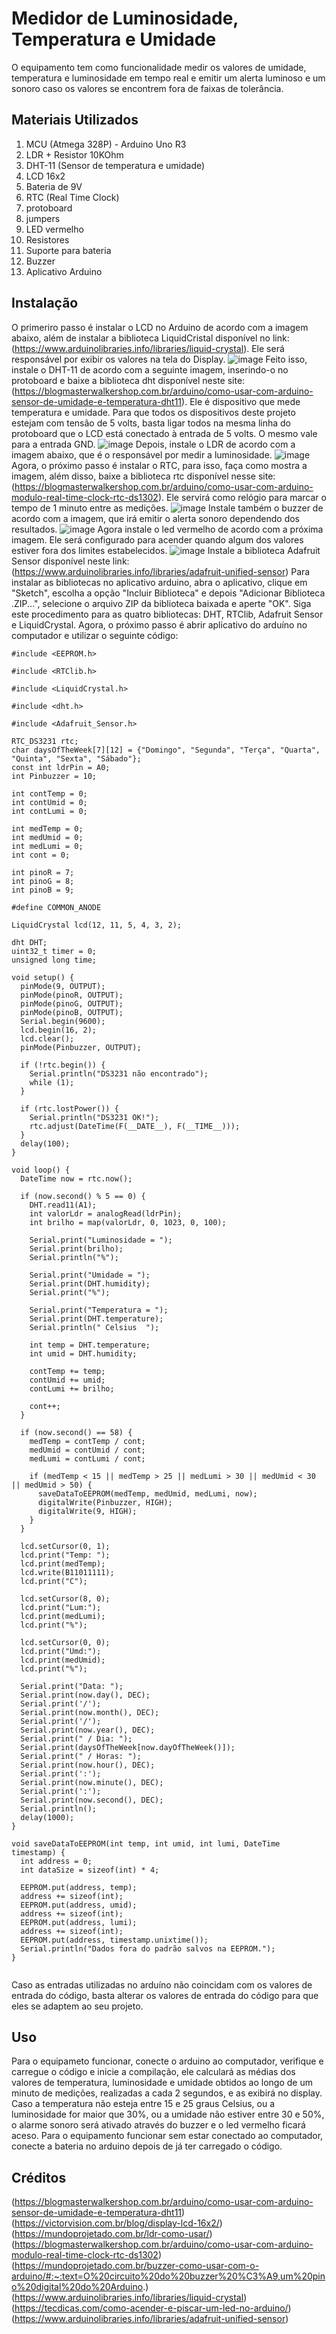 # Medidor de Luminosidade, Temperatura e Umidade

O equipamento tem como funcionalidade medir os valores de umidade, temperatura e luminosidade em tempo real e emitir um alerta luminoso e um sonoro caso os valores se encontrem fora de faixas de tolerância.

## Materiais Utilizados
1. MCU (Atmega 328P) - Arduino Uno R3
2. LDR + Resistor 10KOhm
3. DHT-11 (Sensor de temperatura e umidade)
4. LCD 16x2
5. Bateria de 9V
6. RTC (Real Time Clock)
7. protoboard
8. jumpers
9. LED vermelho
10. Resistores
11. Suporte para bateria
12. Buzzer
13. Aplicativo Arduino

## Instalação
O primeriro passo é instalar o LCD no Arduino de acordo com a imagem abaixo, além de instalar a biblioteca LiquidCristal disponível no link: (https://www.arduinolibraries.info/libraries/liquid-crystal). Ele será responsável por exibir os valores na tela do Display.
![image](https://github.com/Bruno872/Sistemas-Embarcados/assets/144634914/70ce23c5-c3da-4198-8a1a-f2b06a22d894) 
Feito isso, instale o DHT-11 de acordo com a seguinte imagem, inserindo-o no protoboard e baixe a biblioteca dht disponível neste site:(https://blogmasterwalkershop.com.br/arduino/como-usar-com-arduino-sensor-de-umidade-e-temperatura-dht11). Ele é dispositivo que mede temperatura e umidade. Para que todos os dispositivos deste projeto estejam com tensão de 5 volts, basta ligar todos na mesma linha do protoboard que o LCD está conectado à entrada de 5 volts. O mesmo vale para a entrada GND. 
![image](https://github.com/Bruno872/Sistemas-Embarcados/assets/144634914/f4167e07-7cfe-4d9b-a040-96d0d4db02a1) 
Depois, instale o LDR de acordo com a imagem abaixo, que é o responsável por medir a luminosidade.
![image](https://github.com/Bruno872/Sistemas-Embarcados/assets/144634914/ab3739a8-6075-4bc1-98c2-e1a67f420f36)
Agora, o próximo passo é instalar o RTC, para isso, faça como mostra a imagem, além disso, baixe a biblioteca rtc disponível nesse site: (https://blogmasterwalkershop.com.br/arduino/como-usar-com-arduino-modulo-real-time-clock-rtc-ds1302). Ele servirá como relógio para marcar o tempo de 1 minuto entre as medições.
![image](https://github.com/Bruno872/Sistemas-Embarcados/assets/144634914/21675191-21c1-47e3-a35c-6b455de57ba7) 
Instale também o buzzer de acordo com a imagem, que irá emitir o alerta sonoro dependendo dos resultados.
![image](https://github.com/Bruno872/Sistemas-Embarcados/assets/144634914/c4251f48-950b-4d9e-8bf8-35986afac96b)
Agora instale o led vermelho de acordo com a próxima imagem. Ele será configurado para acender quando algum dos valores estiver fora dos limites estabelecidos.
![image](https://github.com/Bruno872/Sistemas-Embarcados/assets/144634914/38ca274e-b3e0-48ac-ba24-6f65b0324a81)
Instale a biblioteca Adafruit Sensor disponível neste link:(https://www.arduinolibraries.info/libraries/adafruit-unified-sensor)
Para instalar as bibliotecas no aplicativo arduino, abra o aplicativo, clique em "Sketch", escolha a opção "Incluir Biblioteca" e depois  "Adicionar Biblioteca .ZIP...", selecione o arquivo ZIP da biblioteca baixada e aperte "OK". Siga este procedimento para as quatro bibliotecas: DHT, RTClib, Adafruit Sensor e LiquidCrystal.
Agora, o próximo passo é abrir aplicativo do arduíno no computador e utilizar o seguinte código:

```
#include <EEPROM.h>

#include <RTClib.h>

#include <LiquidCrystal.h>

#include <dht.h>

#include <Adafruit_Sensor.h>

RTC_DS3231 rtc;
char daysOfTheWeek[7][12] = {"Domingo", "Segunda", "Terça", "Quarta", "Quinta", "Sexta", "Sábado"};
const int ldrPin = A0;
int Pinbuzzer = 10;

int contTemp = 0;
int contUmid = 0;
int contLumi = 0;

int medTemp = 0;
int medUmid = 0;
int medLumi = 0;
int cont = 0;

int pinoR = 7;
int pinoG = 8;
int pinoB = 9;

#define COMMON_ANODE

LiquidCrystal lcd(12, 11, 5, 4, 3, 2);

dht DHT;
uint32_t timer = 0;
unsigned long time;

void setup() {
  pinMode(9, OUTPUT);
  pinMode(pinoR, OUTPUT);
  pinMode(pinoG, OUTPUT);
  pinMode(pinoB, OUTPUT);
  Serial.begin(9600);
  lcd.begin(16, 2);
  lcd.clear();
  pinMode(Pinbuzzer, OUTPUT);
  
  if (!rtc.begin()) {
    Serial.println("DS3231 não encontrado");
    while (1);
  }
  
  if (rtc.lostPower()) {
    Serial.println("DS3231 OK!");
    rtc.adjust(DateTime(F(__DATE__), F(__TIME__)));
  }
  delay(100);
}

void loop() {
  DateTime now = rtc.now();
  
  if (now.second() % 5 == 0) {
    DHT.read11(A1);
    int valorLdr = analogRead(ldrPin);
    int brilho = map(valorLdr, 0, 1023, 0, 100);
    
    Serial.print("Luminosidade = ");
    Serial.print(brilho);
    Serial.println("%");
 
    Serial.print("Umidade = ");
    Serial.print(DHT.humidity);
    Serial.print("%");
 
    Serial.print("Temperatura = ");
    Serial.print(DHT.temperature); 
    Serial.println(" Celsius  ");

    int temp = DHT.temperature;
    int umid = DHT.humidity;

    contTemp += temp;
    contUmid += umid;
    contLumi += brilho;

    cont++;
  }

  if (now.second() == 58) {
    medTemp = contTemp / cont;
    medUmid = contUmid / cont;
    medLumi = contLumi / cont;
   
    if (medTemp < 15 || medTemp > 25 || medLumi > 30 || medUmid < 30 || medUmid > 50) {
      saveDataToEEPROM(medTemp, medUmid, medLumi, now);
      digitalWrite(Pinbuzzer, HIGH);
      digitalWrite(9, HIGH);
    }
  }
      
  lcd.setCursor(0, 1);
  lcd.print("Temp: ");
  lcd.print(medTemp);
  lcd.write(B11011111);
  lcd.print("C");
  
  lcd.setCursor(8, 0);
  lcd.print("Lum:");
  lcd.print(medLumi);
  lcd.print("%");
  
  lcd.setCursor(0, 0);
  lcd.print("Umd:");
  lcd.print(medUmid);
  lcd.print("%");

  Serial.print("Data: ");
  Serial.print(now.day(), DEC);
  Serial.print('/');
  Serial.print(now.month(), DEC);
  Serial.print('/');
  Serial.print(now.year(), DEC);
  Serial.print(" / Dia: ");
  Serial.print(daysOfTheWeek[now.dayOfTheWeek()]);
  Serial.print(" / Horas: ");
  Serial.print(now.hour(), DEC);
  Serial.print(':');
  Serial.print(now.minute(), DEC);
  Serial.print(':');
  Serial.print(now.second(), DEC);
  Serial.println();
  delay(1000);
}

void saveDataToEEPROM(int temp, int umid, int lumi, DateTime timestamp) {
  int address = 0;
  int dataSize = sizeof(int) * 4;

  EEPROM.put(address, temp);
  address += sizeof(int);
  EEPROM.put(address, umid);
  address += sizeof(int);
  EEPROM.put(address, lumi);
  address += sizeof(int);
  EEPROM.put(address, timestamp.unixtime());
  Serial.println("Dados fora do padrão salvos na EEPROM.");
}


```
Caso as entradas utilizadas no arduíno não coincidam com os valores de entrada do código, basta alterar os valores de entrada do código para que eles se adaptem ao seu projeto.

## Uso 
Para o equipameto funcionar, conecte o arduino ao computador, verifique e carregue o código e inicie a compilação, ele calculará as médias dos valores de temperatura, luminosidade e umidade obtidos ao longo de um minuto de medições, realizadas a cada 2 segundos, e as exibirá no display. Caso a temperatura não esteja entre 15 e 25 graus Celsius, ou a luminosidade for maior que 30%, ou a umidade não estiver entre 30 e 50%, o alarme sonoro será ativado através do buzzer e o led vermelho ficará aceso. Para o equipamento funcionar sem estar conectado ao computador, conecte a bateria no arduino depois de já ter carregado o código.

## Créditos

(https://blogmasterwalkershop.com.br/arduino/como-usar-com-arduino-sensor-de-umidade-e-temperatura-dht11)
(https://victorvision.com.br/blog/display-lcd-16x2/)
(https://mundoprojetado.com.br/ldr-como-usar/)
(https://blogmasterwalkershop.com.br/arduino/como-usar-com-arduino-modulo-real-time-clock-rtc-ds1302)
(https://mundoprojetado.com.br/buzzer-como-usar-com-o-arduino/#:~:text=O%20circuito%20do%20buzzer%20%C3%A9,um%20pino%20digital%20do%20Arduino.)
(https://www.arduinolibraries.info/libraries/liquid-crystal)
(https://tecdicas.com/como-acender-e-piscar-um-led-no-arduino/)
(https://www.arduinolibraries.info/libraries/adafruit-unified-sensor)

